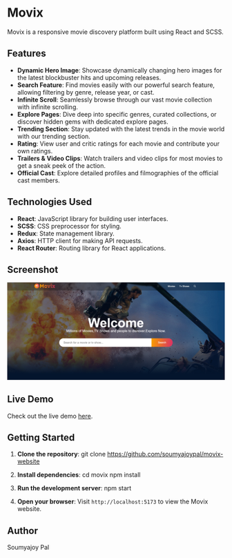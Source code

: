 # Movix

Movix is a responsive movie discovery platform built using React and SCSS.

## Features

- **Dynamic Hero Image**: Showcase dynamically changing hero images for the latest blockbuster hits and upcoming releases.
- **Search Feature**: Find movies easily with our powerful search feature, allowing filtering by genre, release year, or cast.
- **Infinite Scroll**: Seamlessly browse through our vast movie collection with infinite scrolling.
- **Explore Pages**: Dive deep into specific genres, curated collections, or discover hidden gems with dedicated explore pages.
- **Trending Section**: Stay updated with the latest trends in the movie world with our trending section.
- **Rating**: View user and critic ratings for each movie and contribute your own ratings.
- **Trailers & Video Clips**: Watch trailers and video clips for most movies to get a sneak peek of the action.
- **Official Cast**: Explore detailed profiles and filmographies of the official cast members.

## Technologies Used

- **React**: JavaScript library for building user interfaces.
- **SCSS**: CSS preprocessor for styling.
- **Redux**: State management library.
- **Axios**: HTTP client for making API requests.
- **React Router**: Routing library for React applications.


## Screenshot

![Movix Screenshot](movix-screenshot.png)

## Live Demo

Check out the live demo [here](https://movix-smith.netlify.app/).

## Getting Started

1. **Clone the repository**:
   git clone https://github.com/soumyajoypal/movix-website

2. **Install dependencies**:
   cd movix
   npm install

3. **Run the development server**:
   npm start

4. **Open your browser**:
   Visit `http://localhost:5173` to view the Movix website.

## Author

Soumyajoy Pal
